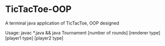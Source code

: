 # TicTacToe-OOP
A terminal java application of TicTacToe, OOP designed

Usage: javac *.java && java Tournament [number of rounds] [renderer type] [player1 type] [player2 type]
